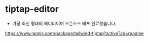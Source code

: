# tiptap-editor

- 가장 최신 형태의 에디터이며 오픈소스 배포 완료했습니다.

https://www.npmjs.com/package/tailwind-tiptap?activeTab=readme
